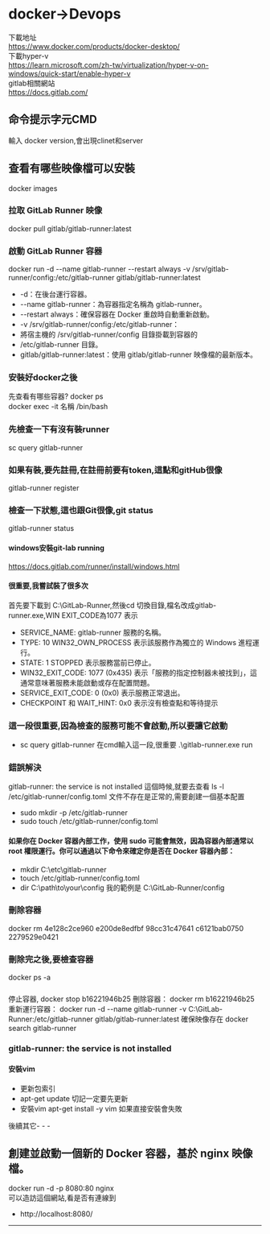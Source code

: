 # docker->Devops
下載地址  
https://www.docker.com/products/docker-desktop/  
下載hyper-v  
https://learn.microsoft.com/zh-tw/virtualization/hyper-v-on-windows/quick-start/enable-hyper-v  
gitlab相關網站  
https://docs.gitlab.com/  




## 命令提示字元CMD
輸入 docker version,會出現clinet和server
## 查看有哪些映像檔可以安裝    
docker images  

### 拉取 GitLab Runner 映像  
docker pull gitlab/gitlab-runner:latest  

### 啟動 GitLab Runner 容器  
docker run -d --name gitlab-runner --restart always -v /srv/gitlab-runner/config:/etc/gitlab-runner gitlab/gitlab-runner:latest  
- -d：在後台運行容器。  
- --name gitlab-runner：為容器指定名稱為 gitlab-runner。
- --restart always：確保容器在 Docker 重啟時自動重新啟動。
- -v /srv/gitlab-runner/config:/etc/gitlab-runner：  
- 將宿主機的 /srv/gitlab-runner/config 目錄掛載到容器的  
-  /etc/gitlab-runner 目錄。  
- gitlab/gitlab-runner:latest：使用 gitlab/gitlab-runner 映像檔的最新版本。  


### 安裝好docker之後  
先查看有哪些容器? docker ps   
docker exec -it 名稱 /bin/bash  
### 先檢查一下有沒有裝runner  
sc query gitlab-runner
### 如果有裝,要先註冊,在註冊前要有token,這點和gitHub很像
gitlab-runner register  
### 檢查一下狀態,這也跟Git很像,git status
gitlab-runner status
#### windows安裝git-lab running  
https://docs.gitlab.com/runner/install/windows.html  
#### 很重要,我嘗試裝了很多次
首先要下載到 C:\GitLab-Runner,然後cd 切換目錄,檔名改成gitlab-runner.exe,WIN EXIT_CODE為1077 表示
- SERVICE_NAME: gitlab-runner 服務的名稱。
- TYPE: 10 WIN32_OWN_PROCESS 表示該服務作為獨立的 Windows 進程運行。
- STATE: 1 STOPPED 表示服務當前已停止。
- WIN32_EXIT_CODE: 1077 (0x435) 表示「服務的指定控制器未被找到」，這通常意味著服務未能啟動或存在配置問題。
- SERVICE_EXIT_CODE: 0 (0x0) 表示服務正常退出。
- CHECKPOINT 和 WAIT_HINT: 0x0 表示沒有檢查點和等待提示
### 這一段很重要,因為檢查的服務可能不會啟動,所以要讓它啟動
- sc query gitlab-runner
在cmd輸入這一段,很重要
.\gitlab-runner.exe run
### 錯誤解決
gitlab-runner: the service is not installed 這個時候,就要去查看 ls -l /etc/gitlab-runner/config.toml
文件不存在是正常的,需要創建一個基本配置
- sudo mkdir -p /etc/gitlab-runner
- sudo touch /etc/gitlab-runner/config.toml
#### 如果你在 Docker 容器內部工作，使用 sudo 可能會無效，因為容器內部通常以 root 權限運行。你可以通過以下命令來確定你是否在 Docker 容器內部：
- mkdir C:\etc\gitlab-runner
- touch /etc/gitlab-runner/config.toml
- dir C:\path\to\your\config  我的範例是 C:\GitLab-Runner/config
### 刪除容器
docker rm 4e128c2ce960 e200de8edfbf 98cc31c47641 c6121bab0750 2279529e0421
### 刪除完之後,要檢查容器
docker ps -a
##### 
停止容器,
docker stop b16221946b25
刪除容器：
docker rm b16221946b25
重新運行容器：
docker run -d --name gitlab-runner -v C:\GitLab-Runner:/etc/gitlab-runner gitlab/gitlab-runner:latest
確保映像存在
docker search gitlab-runner
###  gitlab-runner: the service is not installed

#### 安裝vim
- 更新包索引  
- apt-get update  切記一定要先更新
-  安裝vim 
apt-get install -y vim 如果直接安裝會失敗

後續其它- - -
## 創建並啟動一個新的 Docker 容器，基於 nginx 映像檔。
docker run -d -p 8080:80 nginx  
可以造訪這個網站,看是否有連線到
- http://localhost:8080/


- - -
